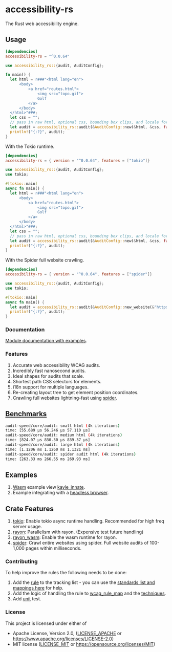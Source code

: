 # accessibility-rs

The Rust web accessibility engine.

## Usage

```toml
[dependencies]
accessibility-rs = "^0.0.64"
```

```rs
use accessibility_rs::{audit, AuditConfig};

fn main() {
  let html = r###"<html lang="en">
      <body>
          <a href="routes.html">
              <img src="topo.gif">
              Golf
          </a>
      </body>
  </html>"###;
  let css = "";
  // pass in raw html, optional css, bounding box clips, and locale for audit
  let audit = accessibility_rs::audit(&AuditConfig::new(&html, &css, false, "en"));
  println!("{:?}", audit);
}
```

With the Tokio runtime.

```toml
[dependencies]
accessibility-rs = { version = "^0.0.64", features = ["tokio"]}
```

```rs
use accessibility_rs::{audit, AuditConfig};
use tokio;

#[tokio::main]
async fn main() {
  let html = r###"<html lang="en">
      <body>
          <a href="routes.html">
              <img src="topo.gif">
              Golf
          </a>
      </body>
  </html>"###;
  let css = "";
  // pass in raw html, optional css, bounding box clips, and locale for audit
  let audit = accessibility_rs::audit(&AuditConfig::new(&html, &css, false, "en")).await;
  println!("{:?}", audit);
}
```

With the Spider full website crawling.

```toml
[dependencies]
accessibility-rs = { version = "^0.0.64", features = ["spider"]}
```

```rs
use accessibility_rs::{audit, AuditConfig};
use tokio;

#[tokio::main]
async fn main() {
  let audit = accessibility_rs::audit(&AuditConfig::new_website(&"https://choosealicense.com".into())).await;
  println!("{:?}", audit);
}
```

### Documentation

[Module documentation with examples](https://docs.rs/accessibility-rs).

### Features

1. Accurate web accessibility WCAG audits.
1. Incredibly fast nanosecond audits.
1. Ideal shapes for audits that scale.
1. Shortest path CSS selectors for elements.
1. i18n support for multiple languages.
1. Re-creating layout tree to get element position coordinates.
1. Crawling full websites lightning-fast using [spider](https://github.com/spider-rs/spider).

## [Benchmarks](./benches/)

```sh
audit-speed/core/audit: small html (4k iterations)
time: [55.689 µs 56.246 µs 57.110 µs]
audit-speed/core/audit: medium html (4k iterations)
time: [824.07 µs 830.30 µs 839.37 µs]
audit-speed/core/audit: large html (4k iterations)
time: [1.1206 ms 1.1260 ms 1.1321 ms]
audit-speed/core/audit: spider audit html (4k iterations)
time: [263.33 ms 266.55 ms 269.93 ms]
```

## Examples

1. [Wasm](https://webassembly.org/) example view [kayle_innate](https://github.com/a11ywatch/kayle/blob/main/kayle_innate/src/lib.rs#L18).
1. Example integrating with a [headless browser](https://github.com/a11ywatch/kayle/blob/main/kayle/tests/innate.ts#L14).

## Crate Features

1. [tokio](https://docs.rs/tokio/latest/tokio/): Enable tokio async runtime handling. Recommended for high freq server usage.
1. [rayon](https://docs.rs/rayon/latest/rayon/): Parallelism with rayon. (Expensive test future handling)
1. [rayon_wasm](https://lib.rs/crates/rayon-wasm): Enable the wasm runtime for rayon.
1. [spider](https://docs.rs/spider-rs/latest/spider/): Crawl entire websites using spider. Full website audits of 100-1,000 pages within milliseconds.

### Contributing

To help improve the rules the following needs to be done:

1. Add the [rule](./RULES.md) to the tracking list - you can use the [standards list and mappings here](https://squizlabs.github.io/HTML_CodeSniffer/Standards/WCAG2/) for help.
1. Add the logic of handling the rule to [wcag_rule_map](./accessibility-rs/src/engine/rules/wcag_rule_map.rs) and the [techniques](./accessibility-rs/src/engine/rules/techniques.rs).
1. Add [unit](./accessibility-rs/tests/unit/mod.rs) test.

### License

This project is licensed under either of

- Apache License, Version 2.0, ([LICENSE_APACHE](LICENSE_APACHE) or
  https://www.apache.org/licenses/LICENSE-2.0)
- MIT license ([LICENSE_MIT](LICENSE_MIT) or
  https://opensource.org/licenses/MIT)
